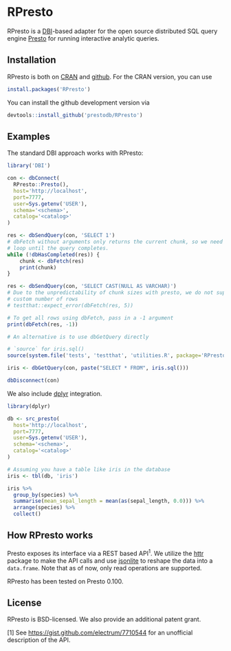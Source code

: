# RPresto

RPresto is a [DBI](https://github.com/rstats-db/DBI)-based adapter for
the open source distributed SQL query engine [Presto](https://prestodb.io/)
for running interactive analytic queries.

## Installation

RPresto is both on [CRAN](https://cran.r-project.org/package=RPresto)
and [github](https://github.com/prestodb/RPresto).
For the CRAN version, you can use

```R
install.packages('RPresto')
```

You can install the github development version via

```R
devtools::install_github('prestodb/RPresto')
```

## Examples

The standard DBI approach works with RPresto:

```R
library('DBI')

con <- dbConnect(
  RPresto::Presto(),
  host='http://localhost',
  port=7777,
  user=Sys.getenv('USER'),
  schema='<schema>',
  catalog='<catalog>'
)

res <- dbSendQuery(con, 'SELECT 1')
# dbFetch without arguments only returns the current chunk, so we need to
# loop until the query completes.
while (!dbHasCompleted(res)) {
    chunk <- dbFetch(res)
    print(chunk)
}

res <- dbSendQuery(con, 'SELECT CAST(NULL AS VARCHAR)')
# Due to the unpredictability of chunk sizes with presto, we do not support
# custom number of rows
# testthat::expect_error(dbFetch(res, 5))

# To get all rows using dbFetch, pass in a -1 argument
print(dbFetch(res, -1))

# An alternative is to use dbGetQuery directly

# `source` for iris.sql()
source(system.file('tests', 'testthat', 'utilities.R', package='RPresto'))

iris <- dbGetQuery(con, paste("SELECT * FROM", iris.sql()))

dbDisconnect(con)
```

We also include [dplyr](https://github.com/hadley/dplyr) integration.

```R
library(dplyr)

db <- src_presto(
  host='http://localhost',
  port=7777,
  user=Sys.getenv('USER'),
  schema='<schema>',
  catalog='<catalog>'
)

# Assuming you have a table like iris in the database
iris <- tbl(db, 'iris')

iris %>%
  group_by(species) %>%
  summarise(mean_sepal_length = mean(as(sepal_length, 0.0))) %>%
  arrange(species) %>%
  collect()
```

## How RPresto works

Presto exposes its interface via a REST based API<sup>1</sup>. We utilize the
[httr](https://github.com/hadley/httr) package to make the API calls and
use [jsonlite](https://github.com/jeroenooms/jsonlite) to reshape the
data into a `data.frame`. Note that as of now, only read operations are
supported.

RPresto has been tested on Presto 0.100.

## License
RPresto is BSD-licensed. We also provide an additional patent grant.

[1] See <https://gist.github.com/electrum/7710544> for an unofficial
description of the API.
